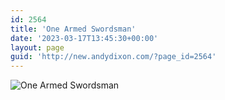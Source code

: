 ```yaml
---
id: 2564
title: 'One Armed Swordsman'
date: '2023-03-17T13:45:30+00:00'
layout: page
guid: 'http://new.andydixon.com/?page_id=2564'
---
```


![One Armed Swordsman](https://i0.wp.com/assets.g8x2.ldn.idrivee2-23.com/posters/One%20Armed%20Swordsman%2001.jpg?w=1200&ssl=1 "One Armed Swordsman")